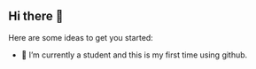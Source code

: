 ## Hi there 👋

Here are some ideas to get you started:

- 🌱 I’m currently a student and this is my first time using github.

